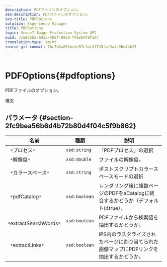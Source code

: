 ```yaml
---
description: PDFファイルのオプション。
seo-description: PDFファイルのオプション。
seo-title: PDFOptions
solution: Experience Manager
title: PDFOptions
topic: Scene7 Image Production System API
uuid: 7558b6b5-ad32-4baf-896b-f4e2bd48f2ec
translation-type: tm+mt
source-git-commit: 7bc7b3a86fbcdc57cfdc31745fae3afc06e44b15

---
```



# PDFOptions{#pdfoptions}

PDFファイルのオプション。

構文

## パラメータ {#section-2fc9bea56b6d4b72b80d4f04c5f9b862}

| 名前 | 種類 | 説明 |
|---|---|---|
| ` *`プロセス`*` | `xsd:string` | 「PDFプロセス」の選択 |
| ` *`解像度`*` | `xsd:double` | ファイルの解像度。 |
| ` *`カラースペース`*` | `xsd:string` | ポストスクリプトカラースペースモードの選択 |
| ` *`pdfCatalog`*` | `xsd:boolean` | レンダリング後に複数ページのPDFをeCatalogに結合するかどうか（デフォルトはtrue）。 |
| ` *`extractSearchWords`*` | `xsd:boolean` | PDFファイルから検索語を抽出するかどうか。 |
| ` *`extractLinks`*` | `xsd:boolean` | IPS内のラスタライズされたページに割り当てられた画像マップにPDFリンクを抽出するかどうか。 |

